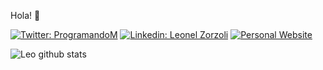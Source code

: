 Hola! :wave:

[![Twitter: ProgramandoM](https://img.shields.io/twitter/follow/programandom?style=social)](https://twitter.com/programandom)
[![Linkedin: Leonel Zorzoli](https://img.shields.io/badge/Leonel%20Zorzoli--blue?style=social&logo=Linkedin&logoColor=blue&link=https://www.linkedin.com/in/leonelzorzoli/)](https://www.linkedin.com/in/leonelzorzoli/)
[![Personal Website](https://img.shields.io/badge/Personal-website-success?style=flat-square)](https://leo-zorzoli.herokuapp.com/)


![Leo github stats](https://github-readme-stats.vercel.app/api?username=leozorzoli&show_icons=true&theme=tokyonight)

